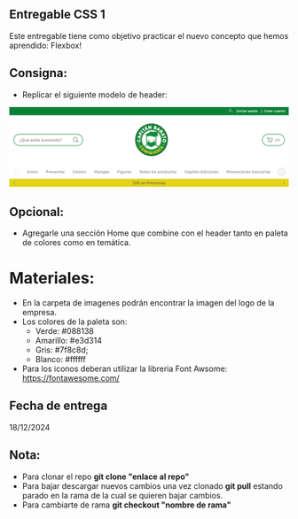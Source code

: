 ## Entregable CSS 1

Este entregable tiene como objetivo practicar el nuevo concepto que hemos aprendido: Flexbox!

## Consigna:

- Replicar el siguiente modelo de header: 
<p align="center">
  <img src="./src/assets/images/modelo-header.png"/>
</p>

## Opcional:
- Agregarle una sección Home que combine con el header tanto en paleta
de colores como en temática.

# Materiales:
- En la carpeta de imagenes podrán encontrar la imagen del logo de la empresa.
- Los colores de la paleta son:
    - Verde: #088138
    - Amarillo: #e3d314
    - Gris: #7f8c8d;
    - Blanco: #ffffff
- Para los iconos deberan utilizar la libreria Font Awsome: https://fontawesome.com/

## Fecha de entrega
18/12/2024

## Nota:
- Para clonar el repo **git clone "enlace al repo"**
- Para bajar descargar nuevos cambios una vez clonado **git pull** estando parado en la rama de la cual se quieren bajar cambios.
- Para cambiarte de rama **git checkout "nombre de rama"**
